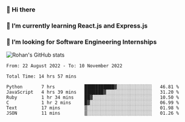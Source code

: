 ### 👋 Hi there 

<!--
**rohznmdev/rohznmdev** is a ✨ _special_ ✨ repository because its `README.md` (this file) appears on your GitHub profile.

Here are some ideas to get you started:

- 🔭 I’m currently working on ...
- 🌱 I’m currently learning Ruby and Ruby on Rails
- 👯 I’m looking to collaborate on ...
- 🤔 I’m looking for help with ...
- 💬 Ask me about ...
- 📫 How to reach me: ...
- 😄 Pronouns: ...
- ⚡ Fun fact: ...
-->
### 🌱 I’m currently learning React.js and Express.js
### 🤔 I’m looking for Software Engineering Internships
![Rohan's GitHub stats](https://github-readme-stats.vercel.app/api?username=rohznmdev&theme=dark&show_icons=true)

<!--START_SECTION:waka-->

```text
From: 22 August 2022 - To: 10 November 2022

Total Time: 14 hrs 57 mins

Python       7 hrs           ███████████▓░░░░░░░░░░░░░   46.81 %
JavaScript   4 hrs 39 mins   ███████▓░░░░░░░░░░░░░░░░░   31.20 %
Ruby         1 hr 34 mins    ██▓░░░░░░░░░░░░░░░░░░░░░░   10.50 %
C            1 hr 2 mins     █▓░░░░░░░░░░░░░░░░░░░░░░░   06.99 %
Text         17 mins         ▒░░░░░░░░░░░░░░░░░░░░░░░░   01.98 %
JSON         11 mins         ▒░░░░░░░░░░░░░░░░░░░░░░░░   01.26 %
```

<!--END_SECTION:waka-->
